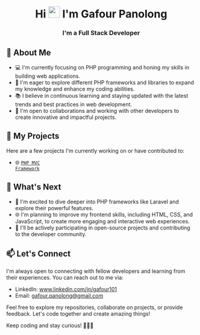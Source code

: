 <h1 align="center">Hi <img src="https://raw.githubusercontent.com/iampavangandhi/iampavangandhi/master/gifs/Hi.gif" width="30px"> I'm Gafour Panolong</h1>

<h3 align="center">I'm a Full Stack Developer</h3>

## 🌱 About Me

- 💻 I'm currently focusing on PHP programming and honing my skills in building web applications.
- 🌟 I'm eager to explore different PHP frameworks and libraries to expand my knowledge and enhance my coding abilities.
- 📚 I believe in continuous learning and staying updated with the latest trends and best practices in web development.
- 👯 I'm open to collaborations and working with other developers to create innovative and impactful projects.

## 🚀 My Projects

Here are a few projects I'm currently working on or have contributed to:

- 🌐 <code>[PHP MVC Framework](https://github.com/chandrikadeb7/100DaysOfCode)</code>


## 🔭 What's Next

- 📖 I'm excited to dive deeper into PHP frameworks like Laravel and explore their powerful features.
- 🌐 I'm planning to improve my frontend skills, including HTML, CSS, and JavaScript, to create more engaging and interactive web experiences.
- 🌟 I'll be actively participating in open-source projects and contributing to the developer community.

## 📫 Let's Connect

I'm always open to connecting with fellow developers and learning from their experiences. You can reach out to me via:

- LinkedIn: www.linkedin.com/in/gafour101
- Email: gafour.panolong@gmail.com

Feel free to explore my repositories, collaborate on projects, or provide feedback. Let's code together and create amazing things!

Keep coding and stay curious! 👩‍💻🔥
